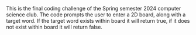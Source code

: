 This is the final coding challenge of the Spring semester 2024 computer science club. The code prompts the user to enter a 2D board, along with a target word. If the target word exists within board it will return true, if it does not exist within board it will return false.
